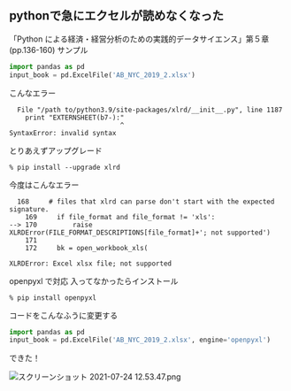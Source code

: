 <!--
title:   Python エクセルが読めない print “EXTERNSHEET(b7-):” pandas エラー対応の例
tags:    Python
id:      ac180f0ba4a5b8f533de
private: false
-->
## pythonで急にエクセルが読めなくなった

「Python による経済・経営分析のための実践的データサイエンス」第５章 (pp.136-160) サンプル

```python
import pandas as pd
input_book = pd.ExcelFile('AB_NYC_2019_2.xlsx')
```

こんなエラー

```
  File "/path to/python3.9/site-packages/xlrd/__init__.py", line 1187
    print "EXTERNSHEET(b7-):"
                            ^
SyntaxError: invalid syntax
```

とりあえずアップグレード

```
% pip install --upgrade xlrd 
```

今度はこんなエラー

```
  168     # files that xlrd can parse don't start with the expected signature.
    169     if file_format and file_format != 'xls':
--> 170         raise XLRDError(FILE_FORMAT_DESCRIPTIONS[file_format]+'; not supported')
    171 
    172     bk = open_workbook_xls(

XLRDError: Excel xlsx file; not supported

```

openpyxl で対応
入ってなかったらインストール

```
% pip install openpyxl
```

コードをこんなふうに変更する

```python
import pandas as pd
input_book = pd.ExcelFile('AB_NYC_2019_2.xlsx', engine='openpyxl')
```

できた！

![スクリーンショット 2021-07-24 12.53.47.png](https://qiita-image-store.s3.ap-northeast-1.amazonaws.com/0/266239/2064715a-72dd-58b8-4ba9-46395d5babaa.png)
